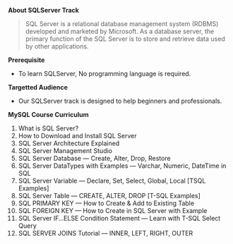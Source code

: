 <b>About SQLServer Track</b>

> SQL Server is a relational database management system (RDBMS) developed and marketed by Microsoft. As a database server, the primary function of the SQL Server is to store and retrieve data used by other applications.
>



<b>Prerequisite</b>

- To learn SQLServer, No programming language is required.

<b>Targetted Audience </b>

- Our SQLServer track is designed to help beginners and professionals.

<b>MySQL Course Curriculum</b>
<ol>
	<li>What is SQL Server? </li>
	<li>How to Download and Install SQL Server </li>
  <li>SQL Server Architecture Explained </li>
  <li>SQL Server Management Studio </li>
  <li>SQL Server Database — Create, Alter, Drop, Restore </li>
  <li>SQL Server DataTypes with Examples — Varchar, Numeric, DateTime in SQL </li>
  <li>SQL Server Variable — Declare, Set, Select, Global, Local [TSQL Examples] </li>
  <li>SQL Server Table — CREATE, ALTER, DROP [T-SQL Examples] </li>
  <li>SQL PRIMARY KEY — How to Create & Add to Existing Table </li>
  <li>SQL FOREIGN KEY — How to Create in SQL Server with Example </li>
  <li>SQL Server IF…ELSE Condition Statement — Learn with T-SQL Select Query </li>
  <li>SQL SERVER JOINS Tutorial — INNER, LEFT, RIGHT, OUTER </li>
<ol>

